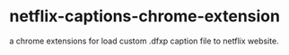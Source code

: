 # netflix-captions-chrome-extension

a chrome extensions for load custom .dfxp caption file to netflix website.
